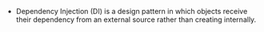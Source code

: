 
- Dependency Injection (DI) is a design pattern in which objects receive their dependency from an external source rather than creating internally.
